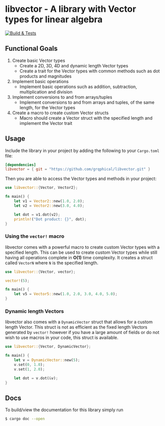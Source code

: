 # libvector - A library with Vector types for linear algebra

[![Build & Tests](https://github.com/grqphical/libvector/actions/workflows/test.yml/badge.svg)](https://github.com/grqphical/libvector/actions/workflows/test.yml)

## Functional Goals

1. Create basic Vector types
   - Create a 2D, 3D, 4D and dynamic length Vector types
   - Create a trait for the Vector types with common methods such as dot products and magnitudes
2. Implement basic operations
   - Implement basic operations such as addition, subtraction, multiplication and division
3. Implement conversions to and from arrays/tuples
   - Implement conversions to and from arrays and tuples, of the same length, for the Vector types
4. Create a macro to create custom Vector structs
   - Macro should create a Vector struct with the specified length and implement the Vector trait

## Usage

Include the library in your project by adding the following to your `Cargo.toml` file:

```toml
[dependencies]
libvector = { git = "https://github.com/grqphical/libvector.git" }
```

Then you are able to access the Vector types and methods in your project:

```rust
use libvector::{Vector, Vector2};

fn main() {
    let v1 = Vector2::new(1.0, 2.0);
    let v2 = Vector2::new(3.0, 4.0);

    let dot = v1.dot(v2);
    println!("Dot product: {}", dot);
}
```

### Using the `vector!` macro

libvector comes with a powerful macro to create custom Vector types with a specified length. This can be used to create custom Vector types while
still having all operations complete in **O(1)** time complexity. It creates a struct called `VectorN` where `N` is the specified length.

```rust
use libvector::{Vector, vector};

vector!(5);

fn main() {
    let v5 = Vector5::new(1.0, 2.0, 3.0, 4.0, 5.0);
}
```

### Dynamic length Vectors

libvector also comes with a `DynamicVector` struct that allows for a custom length Vector. This struct is not as efficient as the fixed length Vectors
generated by `vector!` however if you have a large amount of fields or do not wish to use macros in your code, this struct is available.

```rust
use libvector::{Vector, DynamicVector};

fn main() {
    let v = DynamicVector::new(5);
    v.set(0, 1.0);
    v.set(1, 2.0);

    let dot = v.dot(&v);
}
```

## Docs

To build/view the documentation for this library simply run

```bash
$ cargo doc --open
```
